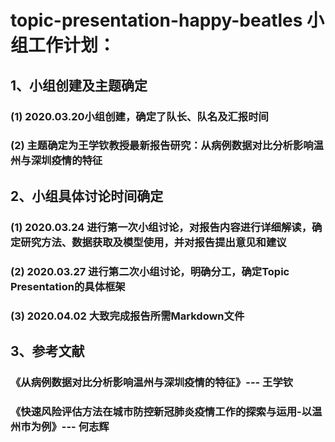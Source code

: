# topic-presentation-happy-beatles  小组工作计划：

## 1、小组创建及主题确定
### (1) 2020.03.20小组创建，确定了队长、队名及汇报时间
### (2) 主题确定为王学钦教授最新报告研究：从病例数据对比分析影响温州与深圳疫情的特征

## 2、小组具体讨论时间确定
### (1) 2020.03.24 进行第一次小组讨论，对报告内容进行详细解读，确定研究方法、数据获取及模型使用，并对报告提出意见和建议
### (2) 2020.03.27 进行第二次小组讨论，明确分工，确定Topic Presentation的具体框架
### (3) 2020.04.02 大致完成报告所需Markdown文件

## 3、参考文献
### 《从病例数据对比分析影响温州与深圳疫情的特征》--- 王学钦
### 《快速风险评估方法在城市防控新冠肺炎疫情工作的探索与运用-以温州市为例》--- 何志辉
